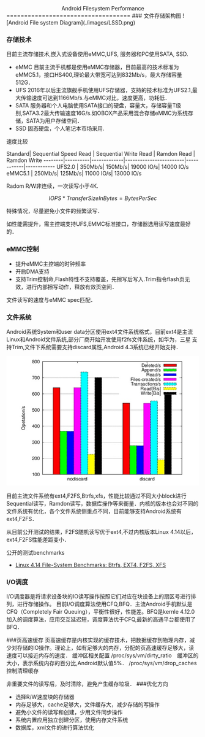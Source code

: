 <center>Android Filesystem Performance</center>
===================================
### 文件存储架构图
![Android File system Diagram](./images/LSSD.png)

### 存储技术

目前主流存储技术,嵌入式设备使用eMMC,UFS, 服务器和PC使用SATA, SSD.

* eMMC
目前主流手机都是使用eMMC存储器，目前最高的技术标准为eMMC5.1，接口HS400,理论最大带宽可达到832Mb/s，最大存储容量512G．
* UFS
2016年以后主流旗舰手机使用UFS存储器，支持的技术标准为UFS2.1,最大传输速度可达到1166Mb/s.与eMMC对比，速度更高，功耗低．
* SATA
服务器和个人电脑使用SATA接口的硬盘，容量大，存储容量T级别,SATA3.2最大传输速度16G/s.如OBOX产品采用混合存储eMMC为系统存储，SATA为用户存储空间．
* SSD
固态硬盘，个人笔记本市场采用.

速度比较

Standard| Sequential Speed Read |  Sequential Write Read | Ramdon Read | Ramdon Write
--------|----------|-------------|------------------------|------------|------------
UFS2.0  | 350Mb/s| 150Mb/s| 19000 IO/s| 14000 IO/s
eMMC5.1 | 250Mb/s| 125Mb/s| 11000 IO/s| 13000 IO/s

Radom R/W非连续，一次读写小于4K.

$$IOPS*TransferSizeInBytes=BytesPerSec$$

特殊情况，尽量避免小文件的频繁读写．

如性能需提升，需主控端支持UFS,EMMC标准接口，存储器选用读写速度最好的．

### eMMC控制
* 提升eMMC主控端的时钟频率
* 开启DMA支持
* 支持Trim控制命,Flash特性不支持覆盖，先擦写后写入.Trim指令flash页无效，进行内部擦写动作，释放有效页空间．

文件读写的速度与eMMC spec匹配．

### 文件系统
Android系统System和user data分区使用ext4文件系统格式，目前ext4是主流Linux和Android文件系统,部分厂商开始开发使用f2fs文件系统，如华为，三星
支持Trim,文件下系统需要支持discard属性,Android 4.3系统已经开始支持．

![ext4 Trim支持](./images/ext4_trim.png)

目前主流文件系统有ext4,F2FS,Btrfs,xfs，性能比较通过不同大小block进行Sequential读写，Ramdon读写，数据库操作等来衡量．内核的版本也会对不同的文件系统有优化，各个文件系统侧重点不同，目前能够支持Android系统有ext4,F2FS．

从目前公开测试的结果，F2FS随机读写优于ext4,不过内核版本Linux 4.14以后，ext4,F2FS性能差距变小．

公开的测试benchmarks
* [Linux 4.14 File-System Benchmarks: Btrfs, EXT4, F2FS, XFS](https://www.phoronix.com/scan.php?page=article&item=linux414-fs-compare&num=2)



### I/O调度
I/O调度器是将请求设备块的IO读写操作按照它们对应在块设备上的扇区号进行排列，进行存储操作。
目前I/O调度算法使用CFQ,BFQ．主流Android手机默认是CFQ（Completely Fair Queuing），平衡性很好，性能差。BFQ是kernle 4.12.0加入的调度算法，应用交互延迟短，调度算法优于CFQ,最新的高通平台都使用了BFQ．

###页高速缓存
页高速缓存是内核实现的缓存技术，把数据缓存到物理内存，减少对存储的IO操作。理论上，如有足够大的内存，分配的页高速缓存足够大，读速度可以接近内存的速度．
缓冲区相关配置
/proc/sys/vm/dirty_ratio　缓冲区的大小，表示系统内存的百分比,Android默认值5%．
/proc/sys/vm/drop_caches　控制清理缓存

非重要文件的读写后，及时清除，避免产生缓存垃圾．
###优化方向
* 选择R/W速度块的存储器
* 内存足够大，cache足够大，文件缓存大，减少存储的写操作
* 避免小文件的读写和创建，少用文件同步操作
* 系统内置应用独立创建分区，使用内存文件系统
* 数据库，xml文件的进行算法优化

